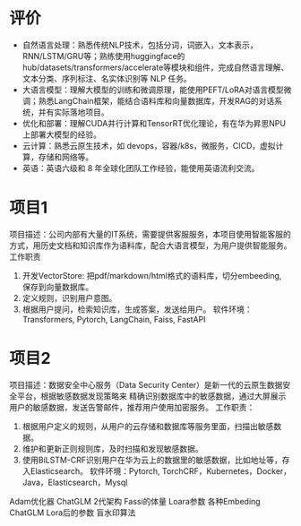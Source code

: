 # 评价 
- 自然语言处理：熟悉传统NLP技术，包括分词，词嵌入，文本表示，RNN/LSTM/GRU等；熟练使用huggingface的hub/datasets/transformers/accelerate等模块和组件，完成自然语言理解、文本分类、序列标注、名实体识别等 NLP 任务。
- 大语言模型：理解大模型的训练和微调原理，能使用PEFT/LoRA对语言模型微调；熟悉LangChain框架，能结合语料库和向量数据库，开发RAG的对话系统，并有实际落地项目。
- 优化和部署：理解CUDA并行计算和TensorRT优化理论，有在华为昇思NPU上部署大模型的经验。
- 云计算：熟悉云原生技术，如 devops，容器/k8s，微服务，CICD，虚拟计算，存储和网络等。
- 英语：英语六级和 8 年全球化团队工作经验，能使用英语流利交流。


# 项目1
项目描述：公司内部有大量的IT系统，需要提供客服服务，本项目使用智能客服的方式，用历史文档和知识库作为语料库，配合大语言模型，为用户提供智能服务。
工作职责
1. 开发VectorStore: 把pdf/markdown/html格式的语料库，切分embeeding, 保存到向量数据库。
2. 定义规则，识别用户意图。
3. 根据用户提问，检索知识库，生成答案，发送给用户。
软件环境：Transformers, Pytorch, LangChain, Faiss, FastAPI


# 项目2
项目描述：数据安全中心服务（Data Security Center）是新一代的云原生数据安全平台，根据敏感数据发现策略来
精确识别数据库中的敏感数据，通过大屏展示用户的敏感数据，发送告警邮件，推荐用户使用加密服务。
工作职责：
1. 根据用户定义的规则，从用户的云存储和数据库等服务里面，扫描出敏感数据。
2. 维护和更新正则规则库，及时扫描和发现敏感数据。
3. 使用BiLSTM-CRF识别用户在华为云上的数据里的敏感数据，比如地址等，存入Elasticsearch。
软件环境：Pytorch, TorchCRF，Kubernetes，Docker，Java，Elasticsearch，Mysql


Adam优化器
ChatGLM 2代架构
Fassi的体量
Loara参数
各种Embeding
ChatGLM Lora后的参数
盲水印算法
